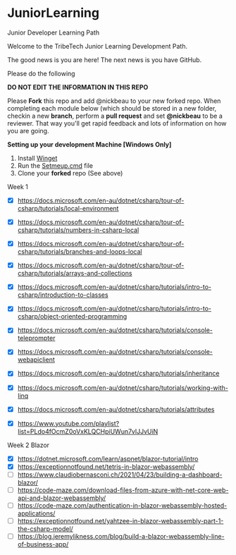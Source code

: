 # JuniorLearning
Junior Developer Learning Path

Welcome to the TribeTech Junior Learning Development Path. 

The good news is you are here!
The next news is you have GitHub.

Please do the following

**DO NOT EDIT THE INFORMATION IN THIS REPO**

Please **Fork** this repo and add @nickbeau to your new forked repo.
When completing each module below (which should be stored in a new folder, checkin a new **branch**, perform a **pull request** and set **@nickbeau** to be a reviewer. That way you'll get rapid feedback and lots of information on how you are going.

**Setting up your development Machine [Windows Only]**
1. Install [Winget](https://www.microsoft.com/en-au/p/app-installer/9nblggh4nns1?ocid=9nblggh4nns1_ORSEARCH_Bing&rtc=2&activetab=pivot:overviewtab)
2. Run the [Setmeup.cmd](Setmeup.cmd) file
3. Clone your **forked** repo (See above)


Week 1
- [x] https://docs.microsoft.com/en-au/dotnet/csharp/tour-of-csharp/tutorials/local-environment
- [x] https://docs.microsoft.com/en-au/dotnet/csharp/tour-of-csharp/tutorials/numbers-in-csharp-local
- [x] https://docs.microsoft.com/en-au/dotnet/csharp/tour-of-csharp/tutorials/branches-and-loops-local
- [x] https://docs.microsoft.com/en-au/dotnet/csharp/tour-of-csharp/tutorials/arrays-and-collections
- [x] https://docs.microsoft.com/en-au/dotnet/csharp/tutorials/intro-to-csharp/introduction-to-classes
- [x] https://docs.microsoft.com/en-au/dotnet/csharp/tutorials/intro-to-csharp/object-oriented-programming
- [x] https://docs.microsoft.com/en-au/dotnet/csharp/tutorials/console-teleprompter
- [x] https://docs.microsoft.com/en-au/dotnet/csharp/tutorials/console-webapiclient
- [x] https://docs.microsoft.com/en-au/dotnet/csharp/tutorials/inheritance
- [x] https://docs.microsoft.com/en-au/dotnet/csharp/tutorials/working-with-linq
- [x] https://docs.microsoft.com/en-au/dotnet/csharp/tutorials/attributes

- [x] https://www.youtube.com/playlist?list=PLdo4fOcmZ0oVxKLQCHpiUWun7vlJJvUiN

Week 2
Blazor

- [x] https://dotnet.microsoft.com/learn/aspnet/blazor-tutorial/intro
- [x] https://exceptionnotfound.net/tetris-in-blazor-webassembly/
- [ ] https://www.claudiobernasconi.ch/2021/04/23/building-a-dashboard-blazor/
- [ ] https://code-maze.com/download-files-from-azure-with-net-core-web-api-and-blazor-webassembly/
- [ ] https://code-maze.com/authentication-in-blazor-webassembly-hosted-applications/
- [ ] https://exceptionnotfound.net/yahtzee-in-blazor-webassembly-part-1-the-csharp-model/
- [ ] https://blog.jeremylikness.com/blog/build-a-blazor-webassembly-line-of-business-app/
